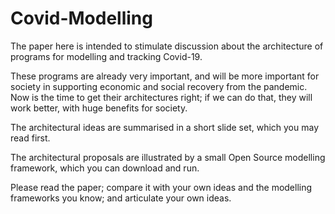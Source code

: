 # Covid-Modelling
The paper here is intended to stimulate discussion about the architecture of programs for modelling and tracking Covid-19.

These programs are already very important, and will be more  important for society in supporting economic and social recovery from the pandemic. Now is the time to get their architectures right; if we can do that, they will work better, with huge benefits for society.

The architectural ideas are summarised in a short slide set, which you may read first.

The architectural proposals are illustrated by a small Open Source modelling framework, which you can download and run.

Please read the paper; compare it with your own ideas and the modelling frameworks you know; and articulate your own ideas.

